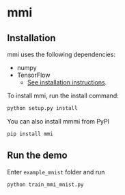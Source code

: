 mmi
===

## Installation
mmi uses the following dependencies:
- numpy
- TensorFlow
    - [See installation instructions](https://www.tensorflow.org/install/).

To install mmi, run the install command:

```bash
python setup.py install
```
You can also install mmmi from PyPI

```bash
pip install mmi
```

## Run the demo
Enter `example_mnist` folder and run
```bash
python train_mmi_mnist.py
```
